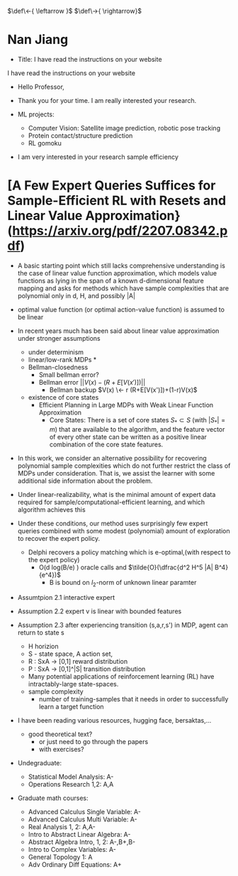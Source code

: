 $\def\<-{ \leftarrow }$
$\def\->{ \rightarrow}$


# Nan Jiang
* Title: I have read the instructions on your website

I have read the instructions on your website

* Hello Professor,

* Thank you for your time. I am really interested your research.

* ML projects:
  * Computer Vision: Satellite image prediction, robotic pose tracking 
  * Protein contact/structure prediction
  * RL gomoku

* I am very interested in your research sample efficiency
# [A Few Expert Queries Suffices for Sample-Efficient RL with Resets and Linear Value Approximation}(https://arxiv.org/pdf/2207.08342.pdf)
  * A basic starting point which still lacks comprehensive understanding is the case of linear value function approximation, which models value functions as lying in the span of a known d-dimensional feature mapping and asks for methods which have sample complexities that are polynomial only in d, H, and possibly |A|
  * optimal value function (or optimal action-value function) is assumed to be linear
  * In recent years much has been said about linear value approximation under stronger assumptions
    * under determinism
    * linear/low-rank MDPs
      * 
    * Bellman-closedness
      * Small bellman error?
      * Bellman error $|| V(x) - (R+E[V(x')]) ||$
        * Bellman backup $V(x) \<- r (R+E[V(x')])+(1-r)V(x)$
    * existence of core states
      * Efficient Planning in Large MDPs with Weak Linear Function Approximation
        * Core States: There is a set of core states $S_* \subset S$ (with $|S_*|=m$) that are available to the algorithm, and the feature vector of every other state can be written as a positive linear combination of the core state features.

* In this work, we consider an alternative possibility for recovering polynomial sample complexities which do not further restrict the class of MDPs under consideration. That is, we assist the learner with some additional side information about the problem.
* Under linear-realizability, what is the minimal amount of expert data required for sample/computational-efficient learning, and which algorithm achieves this
  
* Under these conditions, our method uses surprisingly few expert queries combined with some modest (polynomial) amount of exploration to recover the expert policy.
  * Delphi recovers a policy matching which is e-optimal,(with respect to the expert policy)
    * O(d log(B/e) ) oracle calls and $\tilde{O}(\dfrac{d^2 H^5 |A| B^4} {e^4})$
      * B is bound on $l_2$-norm of unknown linear paramter
* Assumtpion 2.1 interactive expert
* Assumption 2.2 expert v is linear with bounded features
* Assumption 2.3 after experiencing transition (s,a,r,s') in MDP, agent can return to state s


  * H horizion
  * S - state space, A action set, 
  * R : SxA -> [0,1]     reward distribution
  * P : SxA -> [0,1]^|S| transition distribution
  * Many potential applications of reinforcement learning (RL) have intractably-large state-spaces.
  * sample complexity
    * number of training-samples that it needs in order to successfully learn a target function

* I have been reading various resources, hugging face, bersaktas,...
  * good theoretical text?
    * or just need to go through the papers
    * with exercises?

* Undegraduate:
  * Statistical Model Analysis: A-
  * Operations Research 1,2: A,A
* Graduate math courses:
  * Advanced Calculus Single Variable: A-
  * Advanced Calculus Multi Variable: A-
  * Real Analysis 1, 2: A,A-
  * Intro to Abstract Linear Algebra: A-
  * Abstract Algebra Intro, 1, 2: A-,B+,B-
  * Intro to Complex Variables: A-
  * General Topology 1: A
  * Adv Ordinary Diff Equations: A+
